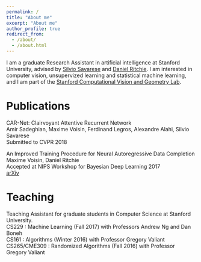 ```yaml
---
permalink: /
title: "About me"
excerpt: "About me"
author_profile: true
redirect_from: 
  - /about/
  - /about.html
---
```


I am a graduate Research Assistant in artificial intelligence at Stanford University, advised by 
<a href="http://cvgl.stanford.edu/silvio/">Silvio Savarese</a> and
<a href="https://dritchie.github.io/">Daniel Ritchie</a>. I am interested in computer vision, unsupervized learning and statistical machine learning, and I am part of the <a href="http://cvgl.stanford.edu/projects/jackrabbot/">Stanford Computational Vision and Geometry Lab</a>.

Publications
======
CAR-Net: Clairvoyant Attentive Recurrent Network  
Amir Sadeghian, Maxime Voisin, Ferdinand Legros, Alexandre Alahi, Silvio Savarese  
Submitted to CVPR 2018  

An Improved Training Procedure for Neural Autoregressive Data Completion  
Maxime Voisin, Daniel Ritchie  
Accepted at NIPS Workshop for Bayesian Deep Learning 2017  
<a href="https://arxiv.org/abs/1711.08598/">arXiv</a>  

Teaching
======
Teaching Assistant for graduate students in Computer Science at Stanford University.  
CS229 : Machine Learning (Fall 2017) with Professors Andrew Ng and Dan Boneh  
CS161 : Algorithms (Winter 2016) with Professor Gregory Valiant  
CS265/CME309 : Randomized Algorithms (Fall 2016) with Professor Gregory Valiant  
